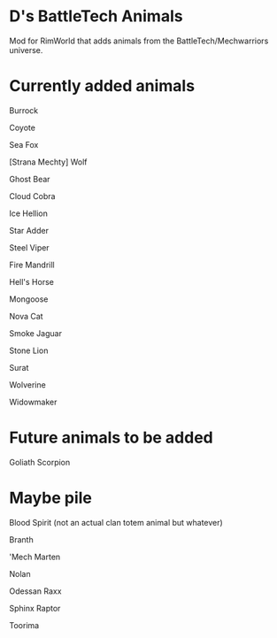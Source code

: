 # D's BattleTech Animals
 Mod for RimWorld that adds animals from the BattleTech/Mechwarriors universe.
 
# Currently added animals
 
 Burrock
 
 Coyote
 
 Sea Fox
 
 [Strana Mechty] Wolf
 
 Ghost Bear
 
 Cloud Cobra
 
 Ice Hellion
 
 Star Adder
 
 Steel Viper
 
 Fire Mandrill
 
 Hell's Horse
 
 Mongoose 
 
 Nova Cat
 
 Smoke Jaguar
 
 Stone Lion
 
 Surat

Wolverine

Widowmaker

# Future animals to be added

Goliath Scorpion

# Maybe pile

Blood Spirit (not an actual clan totem animal but whatever)

Branth

'Mech Marten

Nolan

Odessan Raxx

Sphinx Raptor

Toorima
